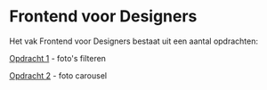 # Frontend voor Designers

Het vak Frontend voor Designers bestaat uit een aantal opdrachten:

[Opdracht 1](https://tomwesterhof.github.io/Frontend-voor-Designers/Opdracht%201) - foto's filteren

[Opdracht 2](https://tomwesterhof.github.io/Frontend-voor-Designers/Opdracht%202) - foto carousel

